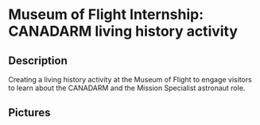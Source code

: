 # Museum of Flight Internship: CANADARM living history activity

## Description
Creating a living history activity at the Museum of Flight to engage visitors to learn about the CANADARM and the Mission Specialist astronaut role.

## Pictures

